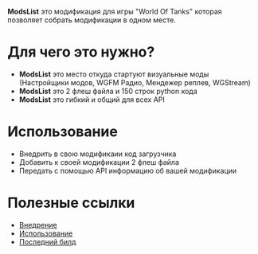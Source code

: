 **ModsList** это модификация для игры "World Of Tanks" которая позволяет собрать модификации в одном месте.

# Для чего это нужно?
* **ModsList** это место откуда стартуют визуальные моды (Настройщики модов, WGFM Радио, Мендежер реплев, WGStream)
* **ModsList** это 2 флеш файла и 150 строк python кода
* **ModsList** это гибкий и общий для всех API

# Использование
* Внедрить в свою модификаии код загрузчика
* Добавить к своей модификации 2 флеш файла
* Передать с помощью API информацию об вашей модификации

# Полезные ссылки
* [Внедрение](https://bitbucket.org/P0LIR0ID/modslist/src/e40072a0f2381f4fe4476b75dcf3305edc2720ce/src/inject.py?at=master)
* [Использование](https://bitbucket.org/P0LIR0ID/modslist/src/e40072a0f2381f4fe4476b75dcf3305edc2720ce/src/api.py?at=master)
* [Последний билд](https://bitbucket.org/P0LIR0ID/modslist/downloads/build.zip)
